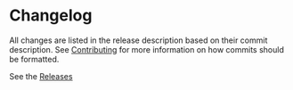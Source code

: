 # Changelog

All changes are listed in the release description based on their commit description. See [Contributing](CONTRIBUTING.md#commits) for more information on how commits should be formatted.

See the [Releases](https://github.com/natrontech/gcp-mysql-backup/releases)
